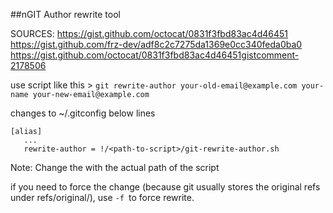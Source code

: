 ##nGIT Author rewrite tool

SOURCES:
https://gist.github.com/octocat/0831f3fbd83ac4d46451  
https://gist.github.com/frz-dev/adf8c2c7275da1369e0cc340feda0ba0  
https://gist.github.com/octocat/0831f3fbd83ac4d46451gistcomment-2178506  

 use script like this > `git rewrite-author your-old-email@example.com your-name your-new-email@example.com`

 changes to ~/.gitconfig below lines
 ```
[alias]
	...
	rewrite-author = !/<path-to-script>/git-rewrite-author.sh
```

 Note: Change the <path-to-script> with the actual path of the script

 if you need to force the change (because git usually stores the original refs under refs/original/), use `-f `to force rewrite.